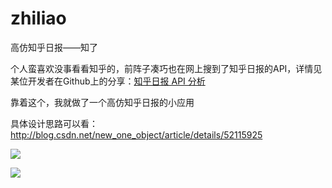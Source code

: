 # zhiliao
高仿知乎日报——知了

个人蛮喜欢没事看看知乎的，前阵子凑巧也在网上搜到了知乎日报的API，详情见某位开发者在Github上的分享：[知乎日报 API 分析](https://github.com/izzyleung/ZhihuDailyPurify/wiki/知乎日报-API-分析)

靠着这个，我就做了一个高仿知乎日报的小应用

具体设计思路可以看：http://blog.csdn.net/new_one_object/article/details/52115925

![](https://github.com/initobject/zhiliao/blob/master/1.gif)

![](https://github.com/initobject/zhiliao/blob/master/2.gif)
